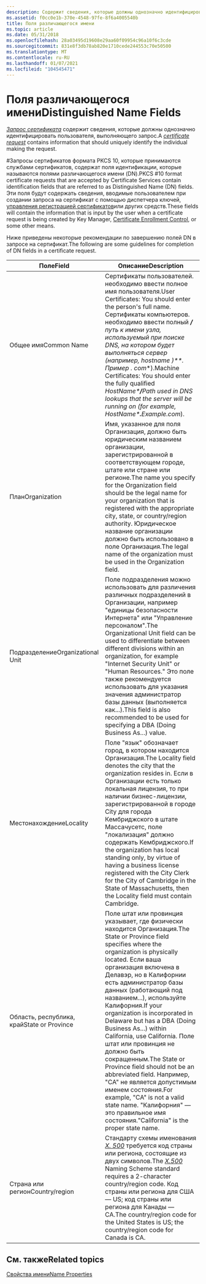 ```yaml
---
description: Содержит сведения, которые должны однозначно идентифицировать пользователя, выполняющего запрос.
ms.assetid: f0cc0e1b-370e-4548-97fe-8f6a4005540b
title: Поля различающегося имени
ms.topic: article
ms.date: 05/31/2018
ms.openlocfilehash: 28a03495d19608e29aa60f09954c96a10f6c3cde
ms.sourcegitcommit: 831e8f3db78ab820e1710cede244553c70e50500
ms.translationtype: MT
ms.contentlocale: ru-RU
ms.lasthandoff: 01/07/2021
ms.locfileid: "104545471"
---
```

# <a name="distinguished-name-fields"></a><span data-ttu-id="fa67b-103">Поля различающегося имени</span><span class="sxs-lookup"><span data-stu-id="fa67b-103">Distinguished Name Fields</span></span>

<span data-ttu-id="fa67b-104">[*Запрос сертификата*](../secgloss/c-gly.md) содержит сведения, которые должны однозначно идентифицировать пользователя, выполняющего запрос.</span><span class="sxs-lookup"><span data-stu-id="fa67b-104">A [*certificate request*](../secgloss/c-gly.md) contains information that should uniquely identify the individual making the request.</span></span>

<span data-ttu-id="fa67b-105">\#Запросы сертификатов формата PKCS 10, которые принимаются службами сертификатов, содержат поля идентификации, которые называются полями различающегося имени (DN).</span><span class="sxs-lookup"><span data-stu-id="fa67b-105">PKCS \#10 format certificate requests that are accepted by Certificate Services contain identification fields that are referred to as Distinguished Name (DN) fields.</span></span> <span data-ttu-id="fa67b-106">Эти поля будут содержать сведения, вводимые пользователем при создании запроса на сертификат с помощью диспетчера ключей, [управления регистрацией сертификатов](certificate-enrollment-control.md)или других средств.</span><span class="sxs-lookup"><span data-stu-id="fa67b-106">These fields will contain the information that is input by the user when a certificate request is being created by Key Manager, [Certificate Enrollment Control](certificate-enrollment-control.md), or some other means.</span></span>

<span data-ttu-id="fa67b-107">Ниже приведены некоторые рекомендации по завершению полей DN в запросе на сертификат.</span><span class="sxs-lookup"><span data-stu-id="fa67b-107">The following are some guidelines for completion of DN fields in a certificate request.</span></span>



| <span data-ttu-id="fa67b-108">Поле</span><span class="sxs-lookup"><span data-stu-id="fa67b-108">Field</span></span>               | <span data-ttu-id="fa67b-109">Описание</span><span class="sxs-lookup"><span data-stu-id="fa67b-109">Description</span></span>                                                                                                                                                                                                                                                                                                                                                      |
|---------------------|------------------------------------------------------------------------------------------------------------------------------------------------------------------------------------------------------------------------------------------------------------------------------------------------------------------------------------------------------------------|
| <span data-ttu-id="fa67b-110">Общее имя</span><span class="sxs-lookup"><span data-stu-id="fa67b-110">Common Name</span></span>         | <span data-ttu-id="fa67b-111">Сертификаты пользователей. необходимо ввести полное имя пользователя.</span><span class="sxs-lookup"><span data-stu-id="fa67b-111">User Certificates: You should enter the person's full name.</span></span> <span data-ttu-id="fa67b-112">Сертификаты компьютеров. необходимо ввести полный ***/** _путь к_ имени узла, используемый при поиске DNS, на котором будет выполняться сервер (например, *hostname *)\*\*.** _Пример_* _. com_\*).</span><span class="sxs-lookup"><span data-stu-id="fa67b-112">Machine Certificates: You should enter the fully qualified *HostName\***/**_Path_ used in DNS lookups that the server will be running on (for example, *HostName\***.**_Example_*_.com_*).</span></span><br/>                                                                                                  |
| <span data-ttu-id="fa67b-113">План</span><span class="sxs-lookup"><span data-stu-id="fa67b-113">Organization</span></span>        | <span data-ttu-id="fa67b-114">Имя, указанное для поля Организация, должно быть юридическим названием организации, зарегистрированной в соответствующем городе, штате или стране или регионе.</span><span class="sxs-lookup"><span data-stu-id="fa67b-114">The name you specify for the Organization field should be the legal name for your organization that is registered with the appropriate city, state, or country/region authority.</span></span> <span data-ttu-id="fa67b-115">Юридическое название организации должно быть использовано в поле Организация.</span><span class="sxs-lookup"><span data-stu-id="fa67b-115">The legal name of the organization must be used in the Organization field.</span></span>                                                                                                      |
| <span data-ttu-id="fa67b-116">Подразделение</span><span class="sxs-lookup"><span data-stu-id="fa67b-116">Organizational Unit</span></span> | <span data-ttu-id="fa67b-117">Поле подразделения можно использовать для различения различных подразделений в Организации, например "единицы безопасности Интернета" или "Управление персоналом".</span><span class="sxs-lookup"><span data-stu-id="fa67b-117">The Organizational Unit field can be used to differentiate between different divisions within an organization, for example "Internet Security Unit" or "Human Resources."</span></span> <span data-ttu-id="fa67b-118">Это поле также рекомендуется использовать для указания значения администратор базы данных (выполняется как...).</span><span class="sxs-lookup"><span data-stu-id="fa67b-118">This field is also recommended to be used for specifying a DBA (Doing Business As...) value.</span></span>                                                                                           |
| <span data-ttu-id="fa67b-119">Местонахождение</span><span class="sxs-lookup"><span data-stu-id="fa67b-119">Locality</span></span>            | <span data-ttu-id="fa67b-120">Поле "язык" обозначает город, в котором находится Организация.</span><span class="sxs-lookup"><span data-stu-id="fa67b-120">The Locality field denotes the city that the organization resides in.</span></span> <span data-ttu-id="fa67b-121">Если в Организации есть только локальная лицензия, то при наличии бизнес-лицензии, зарегистрированной в городе City для города Кембриджского в штате Массачусетс, поле "локализация" должно содержать Кембриджского.</span><span class="sxs-lookup"><span data-stu-id="fa67b-121">If the organization has local standing only, by virtue of having a business license registered with the City Clerk for the City of Cambridge in the State of Massachusetts, then the Locality field must contain Cambridge.</span></span>                                                                |
| <span data-ttu-id="fa67b-122">Область, республика, край</span><span class="sxs-lookup"><span data-stu-id="fa67b-122">State or Province</span></span>   | <span data-ttu-id="fa67b-123">Поле штат или провинция указывает, где физически находится Организация.</span><span class="sxs-lookup"><span data-stu-id="fa67b-123">The State or Province field specifies where the organization is physically located.</span></span> <span data-ttu-id="fa67b-124">Если ваша организация включена в Делавэр, но в Калифорнии есть администратор базы данных (работающий под названием...), используйте Калифорния.</span><span class="sxs-lookup"><span data-stu-id="fa67b-124">If your organization is incorporated in Delaware but has a DBA (Doing Business As...) within California, use California.</span></span> <span data-ttu-id="fa67b-125">Поле штат или провинция не должно быть сокращенным.</span><span class="sxs-lookup"><span data-stu-id="fa67b-125">The State or Province field should not be an abbreviated field.</span></span> <span data-ttu-id="fa67b-126">Например, "CA" не является допустимым именем состояния.</span><span class="sxs-lookup"><span data-stu-id="fa67b-126">For example, "CA" is not a valid state name.</span></span> <span data-ttu-id="fa67b-127">"Калифорния" — это правильное имя состояния.</span><span class="sxs-lookup"><span data-stu-id="fa67b-127">"California" is the proper state name.</span></span> |
| <span data-ttu-id="fa67b-128">Страна или регион</span><span class="sxs-lookup"><span data-stu-id="fa67b-128">Country/region</span></span>      | <span data-ttu-id="fa67b-129">Стандарту схемы именования [*X. 500*](../secgloss/x-gly.md) требуется код страны или региона, состоящие из двух символов.</span><span class="sxs-lookup"><span data-stu-id="fa67b-129">The [*X.500*](../secgloss/x-gly.md) Naming Scheme standard requires a 2-character country/region code.</span></span> <span data-ttu-id="fa67b-130">Код страны или региона для США — US; код страны или региона для Канады — CA.</span><span class="sxs-lookup"><span data-stu-id="fa67b-130">The country/region code for the United States is US; the country/region code for Canada is CA.</span></span>                                                                                                                          |



 

## <a name="related-topics"></a><span data-ttu-id="fa67b-131">См. также</span><span class="sxs-lookup"><span data-stu-id="fa67b-131">Related topics</span></span>

<dl> <dt>

[<span data-ttu-id="fa67b-132">Свойства имени</span><span class="sxs-lookup"><span data-stu-id="fa67b-132">Name Properties</span></span>](name-properties.md)
</dt> </dl>

 

 
